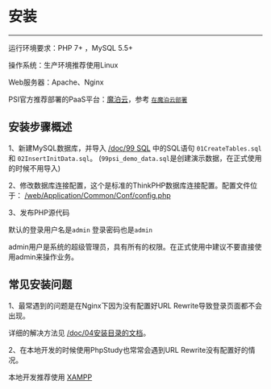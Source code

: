 # 安装

---

运行环境要求：PHP 7+ ，MySQL 5.5+

操作系统：生产环境推荐使用Linux

Web服务器：Apache、Nginx

PSI官方推荐部署的PaaS平台：[魔泊云]( https://www.mopaas.com/ )，参考 [`在魔泊云部署`](01-01.md)

## 安装步骤概述
1、新建MySQL数据库，并导入 [/doc/99 SQL]( https://gitee.com/crm8000/PSI/tree/master/doc/99%20SQL ) 中的SQL语句
`01CreateTables.sql` 和 `02InsertInitData.sql`。
(`99psi_demo_data.sql`是创建演示数据，在正式使用的时候不用导入)

2、修改数据库连接配置，这个是标准的ThinkPHP数据库连接配置。配置文件位于：
[ /web/Application/Common/Conf/config.php ]( https://gitee.com/crm8000/PSI/blob/master/web/Application/Common/Conf/config.php )

3、发布PHP源代码

默认的登录用户名是`admin` 登录密码也是`admin`

admin用户是系统的超级管理员，具有所有的权限。在正式使用中建议不要直接使用admin来操作业务。

## 常见安装问题
1、最常遇到的问题是在Nginx下因为没有配置好URL Rewrite导致登录页面都不会出现。

详细的解决方法见 [/doc/04安装目录的文档]( https://gitee.com/crm8000/PSI/tree/master/doc/04%20%E5%AE%89%E8%A3%85 )。

2、在本地开发的时候使用PhpStudy也常常会遇到URL Rewrite没有配置好的情况。

本地开发推荐使用 [XAMPP]( https://www.apachefriends.org/zh_cn/index.html )


